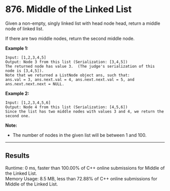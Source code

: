 # 876. Middle of the Linked List  

Given a non-empty, singly linked list with head node head, return a middle node of linked list.  

If there are two middle nodes, return the second middle node.  
 

**Example 1:**  

    Input: [1,2,3,4,5]
    Output: Node 3 from this list (Serialization: [3,4,5])
    The returned node has value 3.  (The judge's serialization of this node is [3,4,5]).
    Note that we returned a ListNode object ans, such that:
    ans.val = 3, ans.next.val = 4, ans.next.next.val = 5, and ans.next.next.next = NULL.

**Example 2:**  

    Input: [1,2,3,4,5,6]
    Output: Node 4 from this list (Serialization: [4,5,6])
    Since the list has two middle nodes with values 3 and 4, we return the second one.
 

**Note:**  

* The number of nodes in the given list will be between 1 and 100.  

---
## Results  

Runtime: 0 ms, faster than 100.00% of C++ online submissions for Middle of the Linked List.  
Memory Usage: 8.5 MB, less than 72.88% of C++ online submissions for Middle of the Linked List.  
